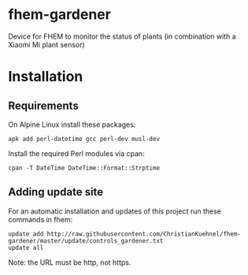 # fhem-gardener
Device for FHEM to monitor the status of plants (in combination with a Xiaomi Mi plant sensor)

# Installation

## Requirements
On Alpine Linux install these packages:
```
apk add perl-datetime gcc perl-dev musl-dev
```

Install the required Perl modules via cpan:
```
cpan -T DateTime DateTime::Format::Strptime
```


## Adding update site
For an automatic installation and updates of this project run these commands in fhem:
```
update add http://raw.githubusercontent.com/ChristianKuehnel/fhem-gardener/master/update/controls_gardener.txt
update all
```
Note: the URL must be http, not https.